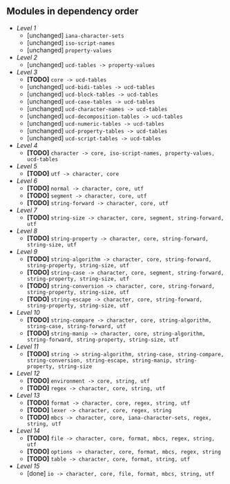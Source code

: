 ## Modules in dependency order ##

* _Level 1_
    * [unchanged] `iana-character-sets`
    * [unchanged] `iso-script-names`
    * [unchanged] `property-values`
* _Level 2_
    * [unchanged] `ucd-tables -> property-values`
* _Level 3_
    * **[TODO]** `core -> ucd-tables`
    * [unchanged] `ucd-bidi-tables -> ucd-tables`
    * [unchanged] `ucd-block-tables -> ucd-tables`
    * [unchanged] `ucd-case-tables -> ucd-tables`
    * [unchanged] `ucd-character-names -> ucd-tables`
    * [unchanged] `ucd-decomposition-tables -> ucd-tables`
    * [unchanged] `ucd-numeric-tables -> ucd-tables`
    * [unchanged] `ucd-property-tables -> ucd-tables`
    * [unchanged] `ucd-script-tables -> ucd-tables`
* _Level 4_
    * **[TODO]** `character -> core, iso-script-names, property-values, ucd-tables`
* _Level 5_
    * **[TODO]** `utf -> character, core`
* _Level 6_
    * **[TODO]** `normal -> character, core, utf`
    * **[TODO]** `segment -> character, core, utf`
    * **[TODO]** `string-forward -> character, core, utf`
* _Level 7_
    * **[TODO]** `string-size -> character, core, segment, string-forward, utf`
* _Level 8_
    * **[TODO]** `string-property -> character, core, string-forward, string-size, utf`
* _Level 9_
    * **[TODO]** `string-algorithm -> character, core, string-forward, string-property, string-size, utf`
    * **[TODO]** `string-case -> character, core, segment, string-forward, string-property, string-size, utf`
    * **[TODO]** `string-conversion -> character, core, string-forward, string-property, string-size, utf`
    * **[TODO]** `string-escape -> character, core, string-forward, string-property, string-size, utf`
* _Level 10_
    * **[TODO]** `string-compare -> character, core, string-algorithm, string-case, string-forward, utf`
    * **[TODO]** `string-manip -> character, core, string-algorithm, string-forward, string-property, string-size, utf`
* _Level 11_
    * **[TODO]** `string -> string-algorithm, string-case, string-compare, string-conversion, string-escape, string-manip, string-property, string-size`
* _Level 12_
    * **[TODO]** `environment -> core, string, utf`
    * **[TODO]** `regex -> character, core, string, utf`
* _Level 13_
    * **[TODO]** `format -> character, core, regex, string, utf`
    * **[TODO]** `lexer -> character, core, regex, string`
    * **[TODO]** `mbcs -> character, core, iana-character-sets, regex, string, utf`
* _Level 14_
    * **[TODO]** `file -> character, core, format, mbcs, regex, string, utf`
    * **[TODO]** `options -> character, core, format, mbcs, regex, string`
    * **[TODO]** `table -> character, core, format, string, utf`
* _Level 15_
    * [done] `io -> character, core, file, format, mbcs, string, utf`
